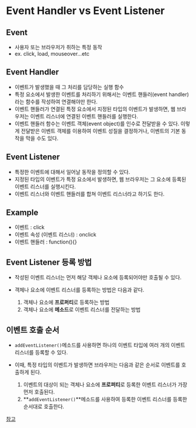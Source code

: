 # Event Handler vs Event Listener
## Event
- 사용자 또는 브라우저가 취하는 특정 동작
- ex. click, load, mouseover...etc

## Event Handler
- 이벤트가 발생했을 때 그 처리를 담당하는 실행 함수
- 특정 요소에서 발생한 이벤트를 처리하기 위해서는 이벤트 핸들러(event handler)라는 함수를 작성하여 연결해야만 한다.
- 이벤트 핸들러가 연결된 특정 요소에서 지정된 타입의 이벤트가 발생하면, 웹 브라우저는 이벤트 리스너에 연결된 이벤트 핸들러를 실행한다.
- 이벤트 핸들러 함수는 이벤트 객체(event object)를 인수로 전달받을 수 있다. 이렇게 전달받은 이벤트 객체를 이용하여 이벤트 성질을 결정하거나, 이벤트의 기본 동작을 막을 수도 있다.

## Event Listener
- 특정한 이벤트에 대해서 일어날 동작을 정의할 수 있다.
- 지정된 타입의 이벤트가 특정 요소에서 발생하면, 웹 브라우저는 그 요소에 등록된 이벤트 리스너를 실행시킨다.
- 이벤트 리스너와 이벤트 핸들러를 합쳐 이벤트 리스너라고 하기도 한다.

## Example
* 이벤트 : click
* 이벤트 속성 (이벤트 리스너) : onclick
* 이벤트 핸들러 : function(){}

## Event Listener 등록 방법
- 작성된 이벤트 리스너는 먼저 해당 객체나 요소에 등록되어야만 호출될 수 있다.
- 객체나 요소에 이벤트 리스너를 등록하는 방법은 다음과 같다.
	
	1. 객체나 요소에 **프로퍼티**로 등록하는 방법
	2. 객체나 요소에 **메소드**로 이벤트 리스너를 전달하는 방법

## 이벤트 호출 순서
- `addEventListener()`메소드를 사용하면 하나의 이벤트 타입에 여러 개의 이벤트 리스너를 등록할 수 있다. 
- 이때, 특정 타입의 이벤트가 발생하면 브라우저는 다음과 같은 순서로 이벤트를 호출하게 된다.

	1. 이벤트의 대상이 되는 객체나 요소에 **프로퍼티**로 등록한 이벤트 리스너가 가장 먼저 호출된다.
	2. **`addEventListener()`**메소드를 사용하여 등록한 이벤트 리스너를 등록한 순서대로 호출한다.

	
	
[참고](http://codedragon.tistory.com/5743)
	
	
